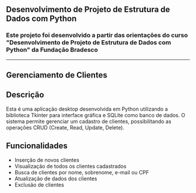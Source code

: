 ## Desenvolvimento de Projeto de Estrutura de Dados com Python 
### Este projeto foi desenvolvido a partir das orientações do curso "Desenvolvimento de Projeto de Estrutura de Dados com Python" da Fundação Bradesco 

--- 

## Gerenciamento de Clientes

## Descrição
Esta é uma aplicação desktop desenvolvida em Python utilizando a biblioteca Tkinter para interface gráfica e SQLite como banco de dados. O sistema permite gerenciar um cadastro de clientes, possibilitando as operações CRUD (Create, Read, Update, Delete).

## Funcionalidades
- Inserção de novos clientes
- Visualização de todos os clientes cadastrados
- Busca de clientes por nome, sobrenome, e-mail ou CPF
- Atualização de dados dos clientes
- Exclusão de clientes


